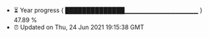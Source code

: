 - ⏳ Year progress { ██████████████▁▁▁▁▁▁▁▁▁▁▁▁▁▁▁▁ } 47.89 %
- ⏰ Updated on Thu, 24 Jun 2021 19:15:38 GMT

